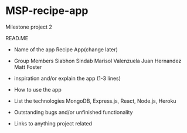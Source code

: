 # MSP-recipe-app
Milestone project 2

READ.ME
- Name of the app
Recipe App(change later)

- Group Members
Siabhon Sindab
Marisol Valenzuela
Juan Hernandez
Matt Foster

- inspiration and/or explain the app (1-3 lines)

- How to use the app

- List the technologies
 MongoDB, Express.js, React, Node.js, Heroku

- Outstanding bugs and/or unfinished functionality

- Links to anything project related

